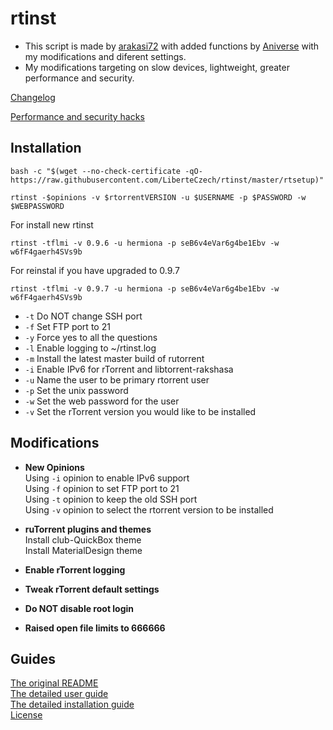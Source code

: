 # rtinst

- This script is made by [arakasi72](https://github.com/arakasi72) with added functions by [Aniverse](https://github.com/Aniverse)
with my modifications and diferent settings.
- My modifications targeting on slow devices, lightweight, greater performance and security.


[Changelog](https://github.com/LiberteCzech/rtinst/wiki/Changelog)

[Performance and security hacks](https://github.com/LiberteCzech/rtinst/wiki/Performance-and-security-hacks)

## Installation

```
bash -c "$(wget --no-check-certificate -qO- https://raw.githubusercontent.com/LiberteCzech/rtinst/master/rtsetup)"
```
```
rtinst -$opinions -v $rtorrentVERSION -u $USERNAME -p $PASSWORD -w $WEBPASSWORD 
```
For install new rtinst
```
rtinst -tflmi -v 0.9.6 -u hermiona -p seB6v4eVar6g4be1Ebv -w w6fF4gaerh4SVs9b  
```
For reinstal if you have upgraded to 0.9.7
```
rtinst -tflmi -v 0.9.7 -u hermiona -p seB6v4eVar6g4be1Ebv -w w6fF4gaerh4SVs9b  
```


- `-t` Do NOT change SSH port  
- `-f` Set FTP port to 21  
- `-y` Force yes to all the questions  
- `-l` Enable logging to ~/rtinst.log  
- `-m` Install the latest master build of rutorrent  
- `-i` Enable IPv6 for rTorrent and libtorrent-rakshasa  
- `-u` Name the user to be primary rtorrent user  
- `-p` Set the unix password  
- `-w` Set the web password for the user  
- `-v` Set the rTorrent version you would like to be installed  


## Modifications

- **New Opinions**  
Using `-i` opinion to enable IPv6 support  
Using `-f` opinion to set FTP port to 21  
Using `-t` opinion to keep the old SSH port  
Using `-v` opinion to select the rtorrent version to be installed  

- **ruTorrent plugins and themes**  
Install club-QuickBox theme  
Install MaterialDesign theme  


- **Enable rTorrent logging**  
- **Tweak rTorrent default settings**  
- **Do NOT disable root login**  
- **Raised open file limits to 666666**  


## Guides

[The original README](https://github.com/arakasi72/rtinst/blob/master/README.md)  
[The detailed user guide](https://github.com/arakasi72/rtinst/wiki/Guide)  
[The detailed installation guide](https://github.com/arakasi72/rtinst/wiki/Installing-rtinst)  
[License](https://github.com/arakasi72/rtinst/blob/master/LICENSE)  
